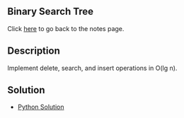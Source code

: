 ## Binary Search Tree
Click [here](../notes.md) to go back to the notes page.

## Description
Implement delete, search, and insert operations in O(lg n).

## Solution
- [Python Solution](bst.py)
